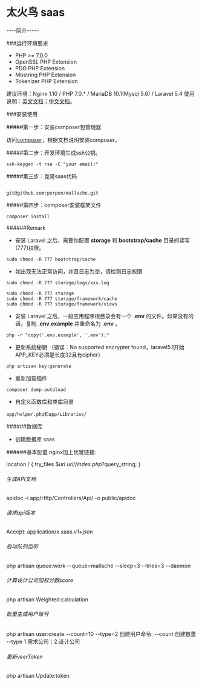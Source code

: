  # 太火鸟 saas
 ----简介-----
 
 
 ###运行环境要求
 
 * PHP >= 7.0.0
 * OpenSSL PHP Extension
 * PDO PHP Extension
 * Mbstring PHP Extension
 * Tokenizer PHP Extension
 
 建议环境：Nginx 1.10 / PHP 7.0.* / MariaDB 10.1(Mysql 5.6) / Laravel 5.4
 使用说明：[英文文档](https://laravel.com/docs/5.4)；[中文文档](http://laravel-china.org/docs/5.4)。
 
 ###安装使用
 
 #####第一步：安装composer包管理器
 
 访问[composer](http://pkg.phpcomposer.com/)，根据文档说明安装composer。
     
 #####第二步：开发环境生成ssh公钥。
 
 ```
 ssh-keygen -t rsa -C "your email!"
 ```
 
 #####第三步：克隆saas代码
 
 ```
 
git@github.com:purpen/mallache.git

 ```
 
 #####第四步：composer安装框架文件
 
 ```
 composer install
 ```
 
 ######Remark
 * 安装 Laravel 之后，需要你配置 **storage** 和 **bootstrap/cache** 目录的读写(777)权限。
 
 ```
 sudo chmod -R 777 bootstrap/cache
 ```
 * 如出现无法正常访问，并且日志为空，请检测日志权限
 ```
 sudo chmod -R 777 storage/logs/xxx.log
 ```
 ```
 sudo chmod -R 777 storage 
 sudo chmod -R 777 storage/framework/cache
 sudo chmod -R 777 storage/framework/views
 ```
 
 * 安装 Laravel 之后，一般应用程序根目录会有一个 **.env** 的文件。如果没有的话，复制 **.env.example** 并重命名为 **.env** 。
 
 ```
 php -r "copy('.env.example', '.env');"
 ```
 
 * 更新系统秘钥 （错误：No supported encrypter found，laravel5.1开始APP_KEY必须是长度32且有cipher）
 ```
 php artisan key:generate
 ```
 * 重新加载插件
 ```
 composer dump-autoload
 ```
 * 自定义函数库和类库目录
 ```
 app/helper.php和app/Libraries/
 ```
 
 ######数据库
 * 创建数据库 saas
 
 ######基本配置
 nginx加上优雅链接:
 
 location / {
     try_files $uri $uri/ /index.php?$query_string;
 }
 
 
 ###### 生成API文档
 apidoc -i app/Http/Controllers/Api/ -o public/apidoc
 
 ###### 请求api版本
 Accept: application/x.saas.v1+json

 ###### 启动队列监听
 php artisan queue:work --queue=mallache --sleep=3 --tries=3  --daemon

 ###### 计算设计公司加权分数score
 php artisan Weighted:calculation
 
 ###### 批量生成用户账号
 php artisan user:create --count=10 --type=2 创建用户命令: --count 创建数量  --type 1.需求公司；2.设计公司
 
 ###### 更新veerToken
 php artisan Update:token